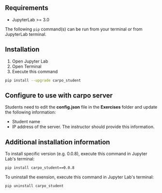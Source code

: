 
## Requirements

* JupyterLab >= 3.0

The following `pip` command(s) can be run from your terminal or from JupyterLab terminal.
## Installation

1. Open Jupyter Lab
2. Open Terminal
3. Execute this command
```bash
pip install --upgrade carpo_student
```


## Configure to use with carpo server

Students need to edit the **config.json** file in the **Exercises** folder and update the following information:

* Student name
* IP address of the server. The instructor should provide this information.



## Additional installation information

To install specific version (e.g. 0.0.8), execute this command in Jupyter Lab's terminal:

```bash
pip install carpo_student==0.0.8
```

To uninstall the exension, execute this command in Jupyter Lab's terminal:

```bash
pip uninstall carpo_student
```
